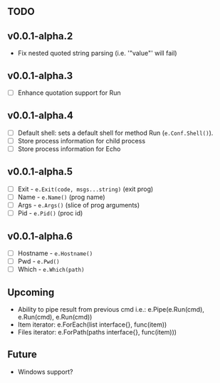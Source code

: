 ## TODO
## v0.0.1-alpha.2
- Fix nested quoted string parsing (i.e. '"value"' will fail)

## v0.0.1-alpha.3
* [ ] Enhance quotation support for Run


## v0.0.1-alpha.4
* [ ] Default shell: sets a default shell for method Run (`e.Conf.Shell()`).
* [ ] Store process information for child process
* [ ] Store process information for Echo

## v0.0.1-alpha.5
* [ ] Exit - `e.Exit(code, msgs...string)` (exit prog)
* [ ] Name - `e.Name()` (prog name)
* [ ] Args - `e.Args()` (slice of prog arguments)
* [ ] Pid  - `e.Pid()` (proc id)

## v0.0.1-alpha.6
* [ ] Hostname  - `e.Hostname()`
* [ ] Pwd       - `e.Pwd()`
* [ ] Which     - `e.Which(path)`

## Upcoming
- Ability to pipe result from previous cmd i.e.:
  e.Pipe(e.Run(cmd), e.Run(cmd), e.Run(cmd))
- Item iterator:
  e.ForEach(list interface{}, func(item))
- Files iterator:
  e.ForPath(paths interface{}, func(item)))

## Future
- Windows support?